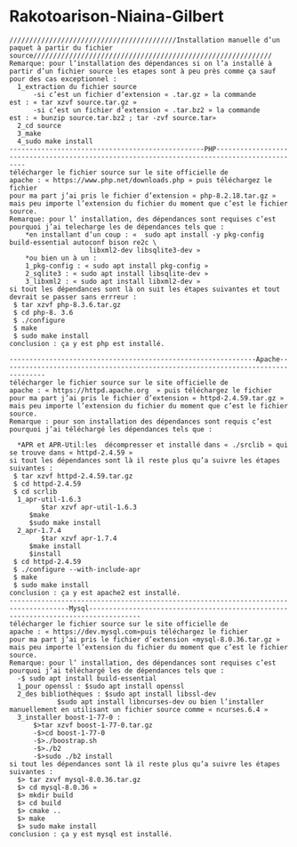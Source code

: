 # Rakotoarison-Niaina-Gilbert
    //////////////////////////////////////////Installation manuelle d’un paquet à partir du fichier source////////////////////////////////////////////////////////////
    Remarque: pour l’installation des dépendances si on l’a installé à partir d’un fichier source les etapes sont à peu près comme ça sauf pour des cas exceptionnel :
	  1_extraction du fichier source
		  -si c’est un fichier d’extension « .tar.gz » la commande est : « tar xzvf source.tar.gz »
		  -si c’est un fichier d’extension « .tar.bz2 » la commande est : « bunzip source.tar.bz2 ; tar -zvf source.tar» 
	  2_cd source
	  3_make
	  4_sudo make install
    -------------------------------------------------PHP--------------------------------------------------------------------------------------------
    télécharger le fichier source sur le site officielle de apache : « https://www.php.net/downloads.php » puis téléchargez le fichier
    pour ma part j’ai pris le fichier d’extension « php-8.2.18.tar.gz » mais peu importe l’extension du fichier du moment que c’est le fichier source. 
    Remarque: pour l’ installation, des dépendances sont requises c’est pourquoi j’ai telecharge les de dépendances tels que :
	    *en installant d’un coup : «  sudo apt install -y pkg-config build-essential autoconf bison re2c \
                        libxml2-dev libsqlite3-dev »
	    *ou bien un à un :
		1_pkg-config : « sudo apt install pkg-config » 
		2_sqlite3 : « sudo apt install libsqlite-dev »
		3_libxml2 : « sudo apt install libxml2-dev »
    si tout les dépendances sont là on suit les étapes suivantes et tout devrait se passer sans errreur :
     $ tar xzvf php-8.3.6.tar.gz      		
     $ cd php-8. 3.6				
     $ ./configure
     $ make
     $ sudo make install
    conclusion : ça y est php est installé.

    --------------------------------------------------------------Apache---------------------------------------------------------------------------------
    télécharger le fichier source sur le site officielle de apache : « https://httpd.apache.org  » puis téléchargez le fichier
    pour ma part j’ai pris le fichier d’extension « httpd-2.4.59.tar.gz » mais peu importe l’extension du fichier du moment que c’est le fichier source. 
    Remarque : pour son installation des dépendances sont requis c’est pourquoi j’ai téléchargé les dépendances tels que :
	
	  *APR et APR-Util:les  décompresser et installé dans « ./srclib » qui se trouve dans « httpd-2.4.59 »
    si tout les dépendances sont là il reste plus qu’a suivre les étapes suivantes :	 	
     $ tar xzvf httpd-2.4.59.tar.gz      		
     $ cd httpd-2.4.59				
     $ cd scrlib
	  1_apr-util-1.6.3 
     		$tar xzvf apr-util-1.6.3
		 $make
		 $sudo make install
	  2_apr-1.7.4
     		$tar xzvf apr-1.7.4
		 $make install
		 $install		
     $ cd httpd-2.4.59	
     $ ./configure --with-include-apr
     $ make
     $ sudo make install
    conclusion : ça y est apache2 est installé.
    -------------------------------------------------------------------------------------Mysql-----------------------------------------------------------------------------------
    télécharger le fichier source sur le site officielle de apache : « https://dev.mysql.com»puis téléchargez le fichier
    pour ma part j’ai pris le fichier d’extension «mysql-8.0.36.tar.gz » mais peu importe l’extension du fichier du moment que c’est le fichier source.
    Remarque: pour l’ installation, des dépendances sont requises c’est pourquoi j’ai téléchargé les de dépendances tels que : 
	  -$ sudo apt install build-essential
	  1_pour openssl : $sudo apt install openssl
	  2_des bibliothèques : $sudo apt install libssl-dev
				$sudo apt install libncurses-dev ou bien l’installer manuellement en utilisant un fichier source comme « ncurses.6.4 »
	  3_installer boost-1-77-0 :
		  $>tar xzvf boost-1-77-0.tar.gz
		  -$>cd boost-1-77-0
		  -$>./boostrap.sh
		  -$>./b2
		  -$>sudo ./b2 install
    si tout les dépendances sont là il reste plus qu’a suivre les étapes suivantes :
      $> tar zxvf mysql-8.0.36.tar.gz
      $> cd mysql-8.0.36 »
      $> mkdir build
      $> cd build
      $> cmake ..
      $> make
      $> sudo make install
    conclusion : ça y est mysql est installé.
